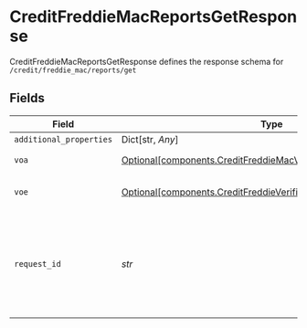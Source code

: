 # CreditFreddieMacReportsGetResponse

CreditFreddieMacReportsGetResponse defines the response schema for `/credit/freddie_mac/reports/get`


## Fields

| Field                                                                                                                                       | Type                                                                                                                                        | Required                                                                                                                                    | Description                                                                                                                                 |
| ------------------------------------------------------------------------------------------------------------------------------------------- | ------------------------------------------------------------------------------------------------------------------------------------------- | ------------------------------------------------------------------------------------------------------------------------------------------- | ------------------------------------------------------------------------------------------------------------------------------------------- |
| `additional_properties`                                                                                                                     | Dict[str, *Any*]                                                                                                                            | :heavy_minus_sign:                                                                                                                          | N/A                                                                                                                                         |
| `voa`                                                                                                                                       | [Optional[components.CreditFreddieMacVerificationOfAssetsVOA24]](../../models/components/creditfreddiemacverificationofassetsvoa24.md)      | :heavy_minus_sign:                                                                                                                          | Verification of Assets Report                                                                                                               |
| `voe`                                                                                                                                       | [Optional[components.CreditFreddieVerificationOfEmploymentVOE25]](../../models/components/creditfreddieverificationofemploymentvoe25.md)    | :heavy_minus_sign:                                                                                                                          | Verification of Employment Report                                                                                                           |
| `request_id`                                                                                                                                | *str*                                                                                                                                       | :heavy_check_mark:                                                                                                                          | A unique identifier for the request, which can be used for troubleshooting. This identifier, like all Plaid identifiers, is case sensitive. |
